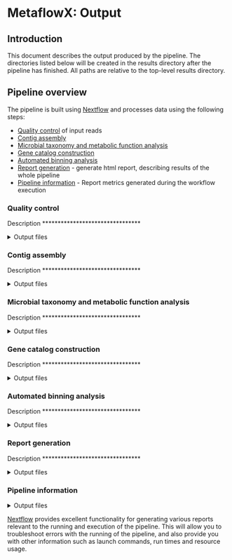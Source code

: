 # MetaflowX: Output

## Introduction

This document describes the output produced by the pipeline. The directories listed below will be created in the results directory after the pipeline has finished. All paths are relative to the top-level results directory.

<!-- TODO nf-core: Write this documentation describing your workflow's output -->

## Pipeline overview

The pipeline is built using [Nextflow](https://www.nextflow.io/) and processes data using the following steps:

- [Quality control](#quality-control) of input reads
- [Contig assembly](#contig-assembly)
- [Microbial taxonomy and metabolic function analysis](#microbial-taxonomy-and-metabolic-function-analysis)
- [Gene catalog construction](#gene-catalog-construction)  
- [Automated binning analysis](#automated-binning-analysis)
- [Report generation](#report-generation) - generate html report, describing results of the whole pipeline
- [Pipeline information](#pipeline-information) - Report metrics generated during the workflow execution


### Quality control

Description ********************************

<details markdown="1">
<summary>Output files</summary>

- `01.CleanData/`
  - `clean.reads.path.list`
  - `MetaflowX_all_sample_reads_stat.xls`
  - `qc_report/`
    - `readstat.xls`
  - `sampleID/`
    - `sampleID_clean_1.fq.gz`: clean readsampleID
    - `sampleID_clean_2.fq.gz`: clean reads2
    - `sampleID_fastp.html`: fastp report
    - `sampleID_fastp.json`: fastp statistical data

</details>


### Contig assembly

Description ********************************

<details markdown="1">
<summary>Output files</summary>

- `02.Contig/`
  - `all_contig_info.txt`
  - `contig.path.list`
  - `contig_report/`
    - `contigstat.txt`
  - `Megahit/`
    - `sampleID/`
      - `sampleID_contigs.fa`: the final contigs
  - `MetaSPAdes/`
    - `sampleID/`
      - `sampleID_contigs.fa`: the final contigs


</details>


### Microbial taxonomy and metabolic function analysis

Description ********************************

<details markdown="1">
<summary>Output files</summary>


- `101.Metaphlan/`
  - `MetaflowX_MetaPhlAn_abundance_table_nohead.xls`: abundance file of all samples without header information
  - `MetaflowX_MetaPhlAn_abundance_table.xls`: abundance file of all samples
  - `MetaflowX_MetaPhlAn_{level}.xls`: abundance at the biological level of phylum/class/order/family/genus/species
  - `MetaflowX_MetaPhlAn_rel_ab_w_read_stats.xls`
  - `MetaflowX_MetaPhlAn_sgb2gtdb.xls`
  - `mpa_report/`
    - `mpaspeciesTPCA.xls`
    - `mpaspeciesT.xls`
    - `mpaspecies.txt`
  - `sampleID/`
    - `sampleID_clade_profiles.xls`
    - `sampleID_marker_ab_table.xls`
    - `sampleID_marker_counts.xls`
    - `sampleID_marker_pres_table.xls`
    - `sampleID_mpa_bowtie2.bz2`
    - `sampleID_reads_map.xls`
    - `sampleID_rel_ab_w_read_stats.xls`
    - `sampleID.xls`: taxonomic classification information of this sample

- `101.Kraken2/`
  - `kraken_report/`
    - `krakenspeciesTPCA.xls`
    - `krakenspeciesT.xls`
    - `krakenspecies.txt`
  - `MetaflowX_Kraken2_{level}.xls`: abundance at the biological level of domain/phylum/class/order/family/genus/species
  - `sampleID/`
    - `sampleID_bracken_{level}.xls`: taxonomic classification information of domains/phylums/classes/orders/families/genuses/species
    - `sampleID_bracken_{level}_mpa.xls`:  taxonomic result file format same as Metaphlan
    - `sampleID_kreport_bracken_{level}.xls`: taxonomic classification information of domains/phylums/classes/orders/families/genuses/species
    - `sampleID_kreport.xls`: all taxonomy level information
    
- `102.HUMAnN/`
  - `humann_report/`
    - `metacyc.xls`
  - `MetaflowX_HUMAnN_genefamilies.xls`: abundances of each gene family in the community in reads per kilobase (RPK) units of all samples
  - `MetaflowX_HUMAnN_pathcoverage.xls`:  pathway coverage output of all samples
  - `MetaflowX_HUMAnN_pathabundance.xls`: abundances of each pathway in the community in RPK units of this sample
  - `MetaflowX_HUMAnN_{DB}.xls`: relative abundance of functional database like eggnog/go/ko/level4ec/MetaCyc/pfam
  - `sampleID/`
    - `sampleID_genefamilies.xls`: abundances of each gene family in the community in reads per kilobase (RPK) units of this sample
    - `sampleID_pathcoverage.xls`: pathway coverage output of this sample
    - `sampleID_pathabundance.xls`:  abundances of each pathway in the community in RPK units of this sample
    - `sampleID_{DB}.xls`:  relative abundance of functional database like eggnog/go/ko/level4ec/MetaCyc/pfam
    - `sampleID.log`: execution log file of humann

</details>


### Gene catalog construction

Description ********************************

<details markdown="1">
<summary>Output files</summary>

- `03.Geneset/`
  - `030.Prodigal/`
    - `sampleID/`
      - `sampleID_gene.fa`: nucleotide sequences of this sample geneset
      - `sampleID_protein.fa`: protein sequences of this sample geneset
  - `031.UniqueGeneFasta/`
    - `MetaflowX_geneset_cdhit_clstr.txt`: all sample geneset original cluster result using cdhit
    - `MetaflowX_geneset_gene.fa`: nucleotide sequences of all sample geneset
    - `MetaflowX_geneset_gene_info.xls`: gene information file
    - `MetaflowX_geneset_gene_length.xls`: gene length information file
    - `MetaflowX_geneset_protein.fa`: protein sequences of all sample geneset
  - `032.Annotation/`
    - `MetaflowX_antiSMash.tar.gz`: BGC gbk file from antiSMash
    - `MetaflowX_geneset_function_emapper_org_annotation.xls`: EggNog annotation result
    - `MetaflowX_geneset_function_{DB}_annotation.xls`: CARD/CAZy/cog_catF/EC/GOs/KEGG/PFAMs/VFDB/custom database annotation result
  - `geneset_Gene_report/`
    - `genesetLenStat.xls`
    - `genesetSampleStat.txt`
  
- `04.GenesetProfile/`
  - `bigmap_report/`
    - `antismash.xls`
  - `customnt_report/`
    - `customNT.xls`
  - `genesetAbundance_report/`
    - `genesetAbundance.xls`
  - `genesetFunction_report/`
    - `genesetCAZY.txt`
    - `genesetCOG.txt`
    - `genesetGO.txt`
    - `genesetKEGG.txt`
  - `rgi_report/`
    - `CARD.xls`
  - `vfdb_report/`
    - `VFDB.xls`
  - `MetaflowX_BiG-MAP_{method}.xls`: corecov/coreRAW/coreRPKM/coreTPM/cov/RAW/RPKM/TPM
  - `MetaflowX_geneset_function_gene_abundance.xls`: the total geneset abundance
  - `MetaflowX_geneset_function_{DB}_abundance.xls`: CARD/CAZy/cog_catF/EC/GOs/KEGG/PFAMs/VFDB/custom database abundance
  - `sampleID/`
    - `sampleID_abundance.xls`: abundance of this sample
    - `sampleID_geneset_bowtie2_log.txt`: bowtie2 log file
    - `BiG-MAP/`: output directory of running BiG-MAP.map.py
      - `BiG-MAP.map.core.coverage.txt`
      - `BiG-MAP.map.coverage.txt`
      - `BiG-MAP.map.results.ALL.csv`
      - `BiG-MAP.map.results.coreRPKM.csv`
      - `BiG-MAP.map.results.RPKM.txt`
      - `BiG-MAP.percentages.csv`
      - `bowtie2_log.txt`
      - `sampleID_BiG-MAP_{method}.xls`: corecov/coreRAW/coreRPKM/coreTPM/cov/RAW/RPKM/TPM


</details>


### Automated binning analysis

Description ********************************

<details markdown="1">
<summary>Output files</summary>

- `05.BinSet/`
  - `050.HQRawBin/`
    - `MetaflowX_all_Original_Bins_all_level_quality.xls`: QS quality report
    - `eachSample/`
      - `sampleID/`
        - `{binner}.contigs2bin.tsv`: contigs and bin information mapping table (metabat/concoct/semibin2/maxbin2/binny/metabinner/comebin)
        - `sampleID_contig_bowtie2_log.txt`
        - `sampleID_contig_depth.txt`
        - `DASTool/`
          - `sampleID_allBins_eval.tsv`: evaluation file containing information about all the bins generated by the DASTool tool
          - `sampleID_DASTool_contig2bin.tsv`: mapping file that associates each contig with its corresponding bin
          - `sampleID_DASTool_summary.tsv`: a summary file that provides an overview of the DASTool analysis results
    - `HQBin/`: filtered bins (high quality)   
  - `multi_binner_error.log`
  
  - `051.UniqueBin/`
    - `bin.fa.list`
    - `binInfo_report/`
      - `binInfo.xls`
    - `HQUniqueBins/`: folder contains nonredundant bins
    - `MetaflowX_contigs_gc_depth.xls`
    - `MetaflowX_dRep_cluster.xls`: results of the dRep cluster analysis
    - `MetaflowX_final_bins_info.xls`: information of all bins
    - `MetaflowX_HQ_unique_bins_info.xls`
    - `MetaflowX_HQ_unique_bins_rename_map.xls`: name mapping table of all bins

  - `052.Annotation/`
    - `eachBin/`
      - `eachBinFunction_report/`
        - `eachBinFunction.xls`
      - `MetaflowX_bin_function.xls`: functional annotation result
      - `MetaflowX_bin_function_gene.xls`: gene information of bins
      - `MetaflowX_bin_function_{DB}_anotation.xls`: CAZy/cog_catF/EC/GOs/KEGG/PFAMs annotation
    - `GTDB/`
      - `bin_QS_taxonomy_summary.xls`
      - `gtdb_output_floderX/`: output directory of gtdbtk classify_wf
      - `gtdb_report/`
        - `bintable.xls`
        - `gtdb.txt`
      - `gtdbtk_ar53.summary.tsv`
      - `gtdbtk.bac120.summary.tsv`: GTDB annotaion result
      - `gtdbtk_bac120.summary.tsv`
      - `gtdbtk.taxonomy2ncbi.summary.tsv`: GTDB annotaion result with NCBI taxonomy information
  
- `06.BinSetProfile/`
  - `060.Bowtie2/`
    - `sampleID/`
      - `sampleID_depth.xls`: the file containing depth information for each contig
      - `sampleID_bin_bowtie2_log.txt`
  - `061.BinAbundance/`
    - `coverm_{method}_report/` : relative_abundance/mean/trimmed_mean/coverage_histogram/covered_bases/variance/length/count/reads_per_base/rpkm/tpm
      - `bin_{method}.xls` 
    - `MetaflowX_CoverM_bins_{method}.xls`: bin abundance of all samples
    - `MetaflowX_CoverM_bins_{method}_rename.xls`: bin abundance of all samples

  - `062.TaxonomyAbundance/`
    - `MetaflowX_bins_abundance_table.xls` 
    - `MetaflowX_{level}_abundance_unmap.csv`: Domain/Phylum/Class/Order/Family/Genus/Species
    
- `08.BinOptimization/`
  - `081.BinRefine/`
    - `COBRA/`
      - `COBRA_bin.XXX.fa`
    - `Deepurify/`
      - `Deepurify_Result/`
        - `Deepurify_Bin_XXX.fasta`
        - `MetaInfo.tsv`
        - `rename_bins/`
          - `Deepurify_bin.XXX.fa`
          - `deepurify_rename.QS.txt`
          - `deepurify_rename.txt`
    - `Last_Refined_Bin/`
      - `Refine_bin/`
        - `Refine_bin.XXX.fa`
        - `Refine_bin_choose_info.txt`
  - `082.BinReassembly/`
    - `bins/`
      - `binID/`
        - `binID_reassembly_contigs.fa`
    - `MetaFlowX_Bins_Reassembly_Deepurify_info.xls`
  - `After_Refine_bin_CheckM2_info.txt`
  - `Deepurify_COBRA_Refine_bin_choose_info.txt`
  - `MetaFlowX_select2refine_bin_info.xls`

</details>

### Report generation

Description ********************************

<details markdown="1">
<summary>Output files</summary>

- `07.MultiQC/`
  - `MultiQC_bowtie2_data/`
    - `multiqc*`: output file generated by multiQC
  - `MultiQC_bowtie2.html`: analysis report of fastp results generated by multiQC
  - `MultiQC_fastp_data/`
    - `multiqc*`: output file generated by multiQC
  - `MultiQC_fastp.html`: analysis report of bowtie2 results generated by multiQC

- `MetaflowX_{step}_warning_log_{timestamps}.txt`
- `MetaflowX_{step}_error_log_{timestamps}.txt`
- `MetaflowX_Report_{timestamps}.html`：report of the pipeline

</details>


### Pipeline information

<details markdown="1">
<summary>Output files</summary>

- `pipeline_info/`  
  - Reports generated by Nextflow: `execution_report.html`, `execution_timeline.html`, `execution_trace.txt` and `pipeline_dag.dot`/`pipeline_dag.svg`.
  - Reports generated by the pipeline: `pipeline_report.html`, `pipeline_report.txt` and `software_versions.yml`. The `pipeline_report*` files will only be present if the `--email` / `--email_on_fail` parameter's are used when running the pipeline.


</details>

[Nextflow](https://www.nextflow.io/docs/latest/tracing.html) provides excellent functionality for generating various reports relevant to the running and execution of the pipeline. This will allow you to troubleshoot errors with the running of the pipeline, and also provide you with other information such as launch commands, run times and resource usage.
